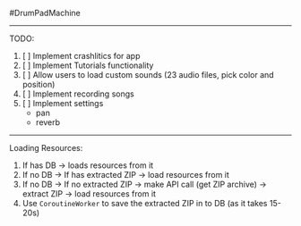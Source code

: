 #DrumPadMachine

----

TODO:
1) [ ] Implement crashlitics for app
2) [ ] Implement Tutorials functionality
3) [ ] Allow users to load custom sounds (23 audio files, pick color and position)
4) [ ] Implement recording songs
5) [ ] Implement settings
      - pan
      - reverb

----

Loading Resources:
1) If has DB -> loads resources from it
2) If no DB -> If has extracted ZIP -> load resources from it
3) If no DB -> If no extracted ZIP -> make API call (get ZIP archive) -> extract ZIP -> load resources from it
4) Use `CoroutineWorker` to save the extracted ZIP in to DB (as it takes 15-20s)
